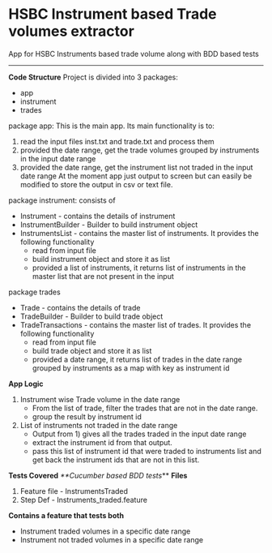 # HSBC Instrument based Trade volumes extractor
App for HSBC Instruments based trade volume along with BDD based tests

**** 

**Code Structure**
Project is divided into 3 packages:
* app
* instrument
* trades

package app:
This is the main app. Its main functionality is to:
1) read the input files inst.txt and trade.txt and process them
2) provided the date range, get the trade volumes grouped by instruments in the input date range
3) provided the date range, get the instrument list not traded in the input date range
At the moment app just output to screen but can easily be modified to store the output in csv or text file.

package instrument:
consists of
* Instrument - contains the details of instrument
* InstrumentBuilder - Builder to build instrument object
* InstrumentsList - contains the master list of instruments. It provides the following functionality
    * read from input file
    * build instrument object and store it as list
    * provided a list of instruments, it returns list of instruments in the master list that are not present in the input

package trades
* Trade - contains the details of trade
* TradeBuilder - Builder to build trade object
* TradeTransactions - contains the master list of trades. It provides the following functionality
    * read from input file
    * build trade object and store it as list
    * provided a date range, it returns list of trades in the date range grouped by instruments as a map with key as instrument id
    

**App Logic**
1) Instrument wise Trade volume in the date range
    * From the list of trade, filter the trades that are not in the date range.
    * group the result by instrument id
2) List of instruments not traded in the date range
    * Output from 1) gives all the trades traded in the input date range
    * extract the instrument id from that output.
    * pass this list of instrument id that were traded to instruments list and get back the instrument ids that are not in this list.
    
**Tests Covered**
_**Cucumber based BDD tests_**
**Files**
1) Feature file - InstrumentsTraded  
2) Step Def -  Instruments_traded.feature

**Contains a feature that tests both**
 * Instrument traded volumes in a specific date range
 * Instrument not traded volumes in a specific date range

